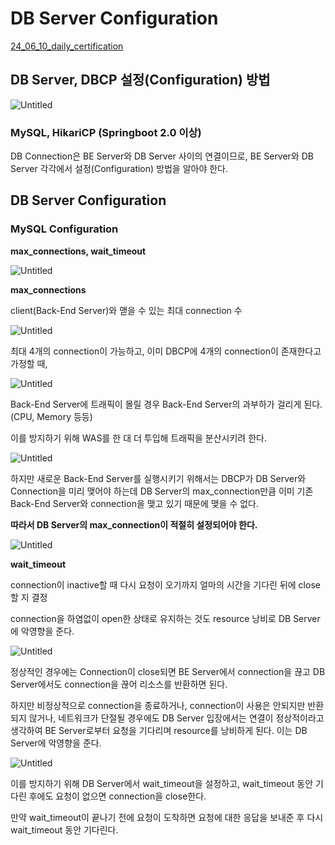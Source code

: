 # DB Server Configuration

[24_06_10_daily_certification](https://www.notion.so/24_06_10_daily_certification-9694524834cd43f482a0878914d7c95d?pvs=21)

## DB Server, DBCP 설정(Configuration) 방법

![Untitled](%E1%84%83%E1%85%A6%E1%84%8B%E1%85%B5%E1%86%AF%E1%84%85%E1%85%B5%E1%84%8B%E1%85%B5%E1%86%AB%E1%84%8C%E1%85%B3%E1%86%BC%20ef1ee6d7779941e38c35974449a20434/24_06_10_daily_certification%209694524834cd43f482a0878914d7c95d/Untitled.png)

### MySQL, HikariCP (Springboot 2.0 이상)

DB Connection은 BE Server와 DB Server 사이의 연결이므로, BE Server와 DB Server 각각에서 설정(Configuration) 방법을 알아야 한다.

## DB Server Configuration

### MySQL Configuration

**max_connections, wait_timeout**

![Untitled](%E1%84%83%E1%85%A6%E1%84%8B%E1%85%B5%E1%86%AF%E1%84%85%E1%85%B5%E1%84%8B%E1%85%B5%E1%86%AB%E1%84%8C%E1%85%B3%E1%86%BC%20ef1ee6d7779941e38c35974449a20434/24_06_10_daily_certification%209694524834cd43f482a0878914d7c95d/Untitled%201.png)

**max_connections**

client(Back-End Server)와 맫을 수 있는 최대 connection 수

![Untitled](%E1%84%83%E1%85%A6%E1%84%8B%E1%85%B5%E1%86%AF%E1%84%85%E1%85%B5%E1%84%8B%E1%85%B5%E1%86%AB%E1%84%8C%E1%85%B3%E1%86%BC%20ef1ee6d7779941e38c35974449a20434/24_06_10_daily_certification%209694524834cd43f482a0878914d7c95d/Untitled%202.png)

최대 4개의 connection이 가능하고, 이미 DBCP에 4개의 connection이 존재한다고 가정할 때,

![Untitled](%E1%84%83%E1%85%A6%E1%84%8B%E1%85%B5%E1%86%AF%E1%84%85%E1%85%B5%E1%84%8B%E1%85%B5%E1%86%AB%E1%84%8C%E1%85%B3%E1%86%BC%20ef1ee6d7779941e38c35974449a20434/24_06_10_daily_certification%209694524834cd43f482a0878914d7c95d/Untitled%203.png)

Back-End Server에 트래픽이 몰릴 경우 Back-End Server의 과부하가 걸리게 된다.(CPU, Memory 등등)

이를 방지하기 위해 WAS를 한 대 더 투입해 트래픽을 분산시키려 한다.

![Untitled](%E1%84%83%E1%85%A6%E1%84%8B%E1%85%B5%E1%86%AF%E1%84%85%E1%85%B5%E1%84%8B%E1%85%B5%E1%86%AB%E1%84%8C%E1%85%B3%E1%86%BC%20ef1ee6d7779941e38c35974449a20434/24_06_10_daily_certification%209694524834cd43f482a0878914d7c95d/Untitled%204.png)

하지만 새로운 Back-End Server를 실행시키기 위해서는 DBCP가 DB Server와 Connection을 미리 맺어야 하는데 DB Server의 max_connection만큼 이미 기존 Back-End Server와 connection을 맺고 있기 때문에 맺을 수 없다.

**따라서 DB Server의 max_connection이 적절히 설정되어야 한다.**

![Untitled](%E1%84%83%E1%85%A6%E1%84%8B%E1%85%B5%E1%86%AF%E1%84%85%E1%85%B5%E1%84%8B%E1%85%B5%E1%86%AB%E1%84%8C%E1%85%B3%E1%86%BC%20ef1ee6d7779941e38c35974449a20434/24_06_10_daily_certification%209694524834cd43f482a0878914d7c95d/Untitled%205.png)

**wait_timeout**

connection이 inactive할 때 다시 요청이 오기까지 얼마의 시간을 기다린 뒤에 close할 지 결정

connection을 하염없이 open한 상태로 유지하는 것도 resource 낭비로 DB Server에 악영향을 준다.

![Untitled](%E1%84%83%E1%85%A6%E1%84%8B%E1%85%B5%E1%86%AF%E1%84%85%E1%85%B5%E1%84%8B%E1%85%B5%E1%86%AB%E1%84%8C%E1%85%B3%E1%86%BC%20ef1ee6d7779941e38c35974449a20434/24_06_10_daily_certification%209694524834cd43f482a0878914d7c95d/Untitled%206.png)

정상적인 경우에는 Connection이 close되면 BE Server에서 connection을 끊고 DB Server에서도 connection을 끊어 리소스를 반환하면 된다.

하지만 비정상적으로 connection을 종료하거나, connection이 사용은 안되지만 반환되지 않거나, 네트워크가 단절될 경우에도 DB Server 입장에서는 연결이 정상적이라고 생각하여 BE Server로부터 요청을 기다리며 resource를 낭비하게 된다. 이는 DB Server에 악영향을 준다.

![Untitled](%E1%84%83%E1%85%A6%E1%84%8B%E1%85%B5%E1%86%AF%E1%84%85%E1%85%B5%E1%84%8B%E1%85%B5%E1%86%AB%E1%84%8C%E1%85%B3%E1%86%BC%20ef1ee6d7779941e38c35974449a20434/24_06_10_daily_certification%209694524834cd43f482a0878914d7c95d/Untitled%207.png)

이를 방지하기 위해 DB Server에서 wait_timeout을 설정하고, wait_timeout 동안 기다린 후에도 요청이 없으면 connection을 close한다.

만약 wait_timeout이 끝나기 전에 요청이 도착하면 요청에 대한 응답을 보내준 후 다시 wait_timeout 동안 기다린다.